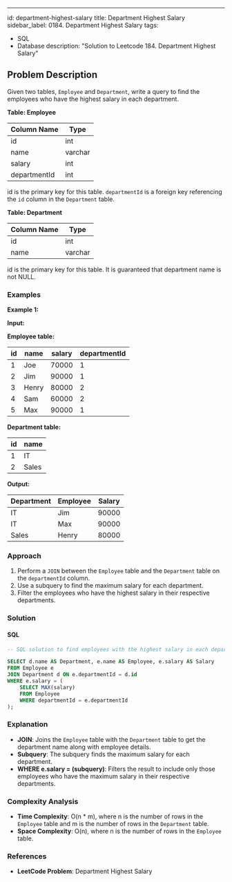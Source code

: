 ---

id: department-highest-salary
title: Department Highest Salary
sidebar_label: 0184. Department Highest Salary
tags:
- SQL
- Database
description: "Solution to Leetcode 184. Department Highest Salary"

## Problem Description

Given two tables, `Employee` and `Department`, write a query to find the employees who have the highest salary in each department.

**Table: Employee**

| Column Name  | Type    |
| -------------|---------|
| id           | int     |
| name         | varchar |
| salary       | int     |
| departmentId | int     |
id is the primary key for this table. `departmentId` is a foreign key referencing the `id` column in the `Department` table.

**Table: Department**

| Column Name | Type    |
|-------------|---------|
| id          | int     |
| name        | varchar |
id is the primary key for this table. It is guaranteed that department name is not NULL.

### Examples

**Example 1:**

**Input:**

**Employee table:**

| id  | name  | salary | departmentId |
| --- | ----- | ------ | ------------ |
| 1   | Joe   | 70000  | 1            |
| 2   | Jim   | 90000  | 1            |
| 3   | Henry | 80000  | 2            |
| 4   | Sam   | 60000  | 2            |
| 5   | Max   | 90000  | 1            |

**Department table:**

| id  | name  |
| --- | ----- |
| 1   | IT    |
| 2   | Sales |

**Output:**

| Department | Employee | Salary |
|------------|----------|--------|
| IT         | Jim      | 90000  |
| IT         | Max      | 90000  |
| Sales      | Henry    | 80000  |

### Approach

1. Perform a `JOIN` between the `Employee` table and the `Department` table on the `departmentId` column.
2. Use a subquery to find the maximum salary for each department.
3. Filter the employees who have the highest salary in their respective departments.

### Solution

#### SQL

```sql
-- SQL solution to find employees with the highest salary in each department

SELECT d.name AS Department, e.name AS Employee, e.salary AS Salary
FROM Employee e
JOIN Department d ON e.departmentId = d.id
WHERE e.salary = (
    SELECT MAX(salary)
    FROM Employee
    WHERE departmentId = e.departmentId
);
```

### Explanation

- **JOIN**: Joins the `Employee` table with the `Department` table to get the department name along with employee details.
- **Subquery**: The subquery finds the maximum salary for each department.
- **WHERE e.salary = (subquery)**: Filters the result to include only those employees who have the maximum salary in their respective departments.

### Complexity Analysis

- **Time Complexity**: O(n * m), where n is the number of rows in the `Employee` table and m is the number of rows in the `Department` table.
- **Space Complexity**: O(n), where n is the number of rows in the `Employee` table.

### References

- **LeetCode Problem**: Department Highest Salary

